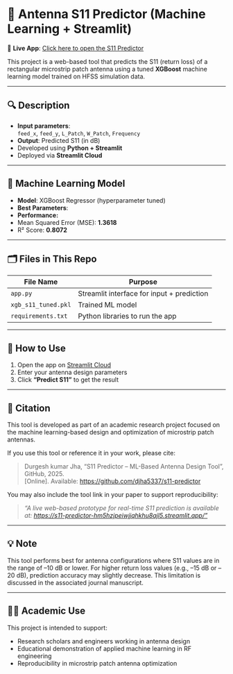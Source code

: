 
# 📡 Antenna S11 Predictor (Machine Learning + Streamlit)

🔗 **Live App**: [Click here to open the S11 Predictor](https://s11-predictor-hm5hzjpeiwjjqhkhu8ajl5.streamlit.app/)

This project is a web-based tool that predicts the S11 (return loss) of a rectangular microstrip patch antenna using a tuned **XGBoost** machine learning model trained on HFSS simulation data.

---

## 🔍 Description
- **Input parameters**:  
  `feed_x`, `feed_y`, `L_Patch`, `W_Patch`, `Frequency`
- **Output**: Predicted S11 (in dB)
- Developed using **Python + Streamlit**  
- Deployed via **Streamlit Cloud**

---

## 🧠 Machine Learning Model
- **Model**: XGBoost Regressor (hyperparameter tuned)
- **Best Parameters**:
- **Performance:**
- Mean Squared Error (MSE): **1.3618**
- R² Score: **0.8072**

---

## 🗂️ Files in This Repo
| File Name            | Purpose                                 |
|----------------------|------------------------------------------|
| `app.py`             | Streamlit interface for input + prediction |
| `xgb_s11_tuned.pkl`  | Trained ML model                         |
| `requirements.txt`   | Python libraries to run the app          |

---

## 🚀 How to Use
1. Open the app on [Streamlit Cloud](https://streamlit.io/cloud)
2. Enter your antenna design parameters
3. Click **“Predict S11”** to get the result

---

## 📘 Citation

This tool is developed as part of an academic research project focused on the machine learning-based design and optimization of microstrip patch antennas.

If you use this tool or reference it in your work, please cite:

> Durgesh kumar Jha, “S11 Predictor – ML-Based Antenna Design Tool”, GitHub, 2025.  
> [Online]. Available: https://github.com/djha5337/s11-predictor

You may also include the tool link in your paper to support reproducibility:

> *“A live web-based prototype for real-time S11 prediction is available at: https://s11-predictor-hm5hzjpeiwjjqhkhu8ajl5.streamlit.app/”*

---

## 💡 Note

This tool performs best for antenna configurations where S11 values are in the range of –10 dB or lower. For higher return loss values (e.g., –15 dB or –20 dB), prediction accuracy may slightly decrease. This limitation is discussed in the associated journal manuscript.

---

## 👨‍🎓 Academic Use

This project is intended to support:
- Research scholars and engineers working in antenna design
- Educational demonstration of applied machine learning in RF engineering
- Reproducibility in microstrip patch antenna optimization
